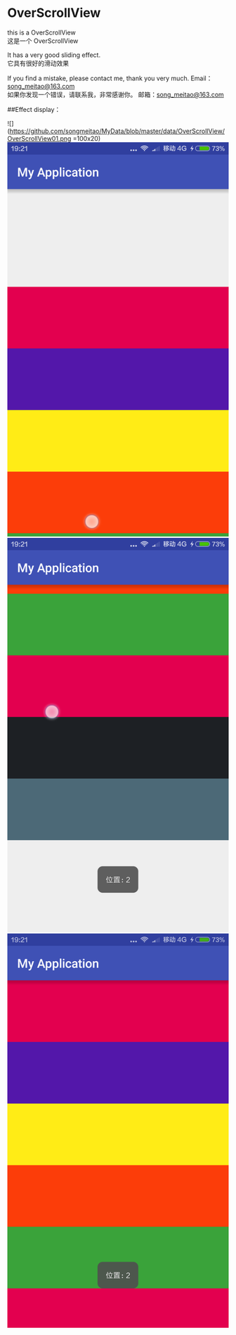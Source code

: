 # OverScrollView

this is a OverScrollView  
这是一个 OverScrollView


It has a very good sliding effect.  
它具有很好的滑动效果


If you find a mistake, please contact me, thank you very much.    Email：song_meitao@163.com  
如果你发现一个错误，请联系我，非常感谢你。                      邮箱：song_meitao@163.com  

##Effect display：

![](https://github.com/songmeitao/MyData/blob/master/data/OverScrollView/OverScrollView01.png =100x20)
![](https://github.com/songmeitao/MyData/blob/master/data/OverScrollView/OverScrollView02.png)
![](https://github.com/songmeitao/MyData/blob/master/data/OverScrollView/OverScrollView03.png)
![](https://github.com/songmeitao/MyData/blob/master/data/OverScrollView/OverScrollView04.png)  




